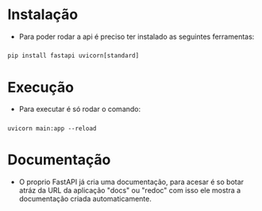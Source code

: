 # Instalação
- Para poder rodar a api é preciso ter instalado as seguintes ferramentas:
#####
    pip install fastapi uvicorn[standard]
# Execução
- Para executar é só rodar o comando:
#####
    uvicorn main:app --reload
# Documentação
- O proprio FastAPI já cria uma documentação, para acesar é so botar atráz da URL da aplicação "docs" ou "redoc" com isso ele mostra a documentação criada automaticamente.